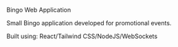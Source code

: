 Bingo Web Application

Small Bingo application developed for promotional events.

Built using: React/Tailwind CSS/NodeJS/WebSockets